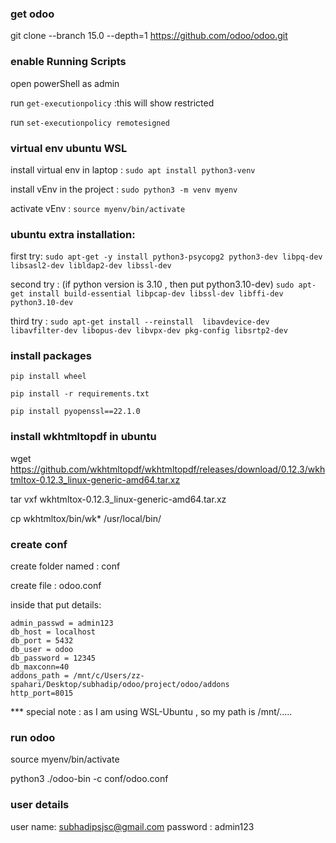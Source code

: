 ### get odoo
git clone --branch 15.0 --depth=1 https://github.com/odoo/odoo.git

### enable Running Scripts
open powerShell as admin

run `get-executionpolicy` :this will show restricted

run `set-executionpolicy remotesigned`



### virtual env ubuntu WSL

install virtual env in laptop : `sudo apt install python3-venv`

install vEnv in the project : `sudo python3 -m venv myenv`

activate vEnv : `source myenv/bin/activate`


### ubuntu extra installation:

first try:
`sudo apt-get -y install python3-psycopg2 python3-dev libpq-dev libsasl2-dev libldap2-dev libssl-dev`

second try : (if python version is 3.10 , then put python3.10-dev)
`sudo apt-get install build-essential libpcap-dev libssl-dev libffi-dev python3.10-dev `

third try : 
`sudo apt-get install --reinstall  libavdevice-dev libavfilter-dev libopus-dev libvpx-dev pkg-config libsrtp2-dev`



### install packages
`pip install wheel`

`pip install -r requirements.txt`

`pip install pyopenssl==22.1.0`


### install wkhtmltopdf in ubuntu

wget https://github.com/wkhtmltopdf/wkhtmltopdf/releases/download/0.12.3/wkhtmltox-0.12.3_linux-generic-amd64.tar.xz

tar vxf wkhtmltox-0.12.3_linux-generic-amd64.tar.xz 

cp wkhtmltox/bin/wk* /usr/local/bin/

### create conf

create folder named : conf

create file : odoo.conf

inside that put details:

    admin_passwd = admin123
    db_host = localhost
    db_port = 5432
    db_user = odoo
    db_password = 12345
    db_maxconn=40
    addons_path = /mnt/c/Users/zz-spahari/Desktop/subhadip/odoo/project/odoo/addons
    http_port=8015

*** special note : as I am using WSL-Ubuntu , so my path is /mnt/.....


### run odoo
source myenv/bin/activate

python3  ./odoo-bin -c conf/odoo.conf


### user details

user name: subhadipsjsc@gmail.com
password : admin123



